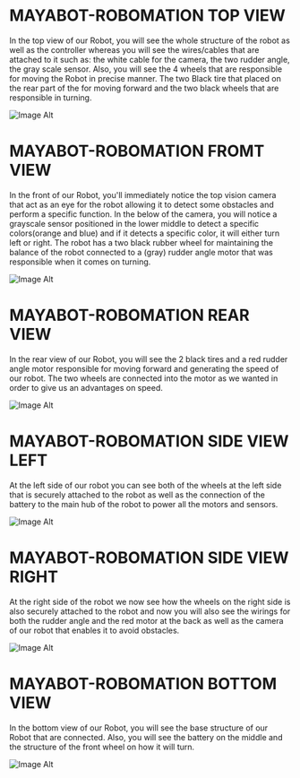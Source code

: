 # MAYABOT-ROBOMATION TOP VIEW
In the top view of our Robot, you will see the whole structure of the robot as well as the controller whereas you will see the wires/cables that are attached to it such as: the white cable for the camera, 
the two rudder angle, the gray scale sensor. Also, you will see the 4 wheels that are responsible for moving the Robot in precise manner. The two Black tire that placed on the rear part of the for moving 
forward and the two black wheels that are responsible in turning.

![Image Alt](https://github.com/Drewmnhs1771/FUTURE-ENGINEERS-PRO25/blob/b1f794abaca6e562922c6f1d95cfd55768c6975d/images%20(FE)/TopView.jpg)

# MAYABOT-ROBOMATION FROMT VIEW
In the front of our Robot, you'll immediately notice the top vision camera that act as an eye for the robot allowing it to detect some obstacles and perform a 
specific function. In the below of the camera, you will notice a grayscale sensor positioned in the lower middle to detect a specific colors(orange and blue) and if
it detects a specific color, it will either turn left or right. The robot has a two black rubber wheel for maintaining the balance of the robot connected to a (gray) rudder angle motor
that was responsible when it comes on turning.

![Image Alt](https://github.com/Drewmnhs1771/FUTURE-ENGINEERS-PRO25/blob/b1f794abaca6e562922c6f1d95cfd55768c6975d/images%20(FE)/TopView.jpg)

# MAYABOT-ROBOMATION REAR VIEW

In the rear view of our Robot, you will see the 2 black tires and a red rudder angle motor responsible for moving forward and generating the speed of our robot.
The two wheels are connected into the motor as we wanted in order to give us an advantages on speed.


![Image Alt](https://github.com/Drewmnhs1771/FUTURE-ENGINEERS-PRO25/blob/b1f794abaca6e562922c6f1d95cfd55768c6975d/images%20(FE)/RearView.jpg)

# MAYABOT-ROBOMATION SIDE VIEW LEFT 
At the left side of our robot you can see both of the wheels at the left side that is securely attached to the robot as well as the connection of the battery to the main hub of the robot to power all the motors and sensors.

![Image Alt](https://github.com/Drewmnhs1771/FUTURE-ENGINEERS-PRO25/blob/b1f794abaca6e562922c6f1d95cfd55768c6975d/images%20(FE)/SideView(L).jpg)

# MAYABOT-ROBOMATION SIDE VIEW RIGHT 
At the right side of the robot we now see how the wheels on the right side is also securely attached to the robot and now you will also see the wirings for both the rudder angle and the red motor at the back as well as the camera of our robot that enables it to avoid obstacles.

![Image Alt](https://github.com/Drewmnhs1771/FUTURE-ENGINEERS-PRO25/blob/b1f794abaca6e562922c6f1d95cfd55768c6975d/images%20(FE)/SideView(R).jpg)

# MAYABOT-ROBOMATION BOTTOM VIEW
In the bottom view of our Robot, you will see the base structure of our Robot that are connected. Also, you will see the battery on the middle and the structure of the front wheel on how it will turn.


![Image Alt](https://github.com/Drewmnhs1771/FUTURE-ENGINEERS-PRO25/blob/b1f794abaca6e562922c6f1d95cfd55768c6975d/images%20(FE)/BottomView.jpg)
